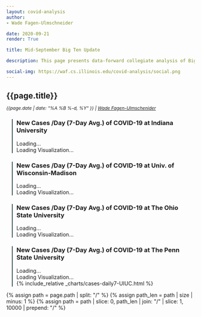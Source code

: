 ```yaml
---
layout: covid-analysis
author:
- Wade Fagen-Ulmschneider

date: 2020-09-21
render: True

title: Mid-September Big Ten Update

description: This page presents data-forward collegiate analysis of Big-10 data in a way that allows you to nerd out with the underlying data while providing context to the on-going pandemic that is impacting college campuses everywhere.

social-img: https://waf.cs.illinois.edu/covid-analysis/social.png
---
```


<link rel="stylesheet" href="../css.css">

## {{page.title}}

<p style="margin-top: -5px; font-size: 12px;">
  <i>
    {{page.date | date: "%A %B %-d, %Y" }} |
    <a href="https://waf.cs.illinois.edu/">Wade Fagen-Ulmschenider</a>
  </i>
</p>







<div style="margin-left: 3%; margin-right: 5%; padding-left: 2%;  border-left: solid 2px hsl(173, 30%, 20%); ">
<section id="cases-daily7-Indiana">
  <div class="chart-header" style="margin-top: 20px;" id="countries">
    <h3>New Cases /Day (7-Day Avg.) of COVID-19 at Indiana University</h3>
  </div>
  <div id="chart-cases-daily7-Indiana" class="chart-viz">
    <div class="text-center divoc-graph-loading">
      <div class="spinner-border text-primary" role="status"><span class="sr-only">Loading...</span> </div>
      <div>Loading Visualization...</div>
    </div>
  </div>
</section>
</div>


<div style="margin-left: 3%; margin-right: 5%; padding-left: 2%;  border-left: solid 2px hsl(173, 30%, 20%); ">
<section id="cases-daily7-Madison">
  <div class="chart-header" style="margin-top: 20px;" id="countries">
    <h3>New Cases /Day (7-Day Avg.) of COVID-19 at Univ. of Wisconsin-Madison</h3>
  </div>
  <div id="chart-cases-daily7-Madison" class="chart-viz">
    <div class="text-center divoc-graph-loading">
      <div class="spinner-border text-primary" role="status"><span class="sr-only">Loading...</span> </div>
      <div>Loading Visualization...</div>
    </div>
  </div>
</section>
</div>

<div style="margin-left: 3%; margin-right: 5%; padding-left: 2%;  border-left: solid 2px hsl(173, 30%, 20%); ">
<section id="cases-daily7-OhioState">
  <div class="chart-header" style="margin-top: 20px;" id="countries">
    <h3>New Cases /Day (7-Day Avg.) of COVID-19 at The Ohio State University</h3>
  </div>
  <div id="chart-cases-daily7-OhioState" class="chart-viz">
    <div class="text-center divoc-graph-loading">
      <div class="spinner-border text-primary" role="status"><span class="sr-only">Loading...</span> </div>
      <div>Loading Visualization...</div>
    </div>
  </div>
</section>
</div>

<div style="margin-left: 3%; margin-right: 5%; padding-left: 2%;  border-left: solid 2px hsl(173, 30%, 20%); ">
<section id="cases-daily7-PennState">
  <div class="chart-header" style="margin-top: 20px;" id="countries">
    <h3>New Cases /Day (7-Day Avg.) of COVID-19 at The Penn State University</h3>
  </div>
  <div id="chart-cases-daily7-PennState" class="chart-viz">
    <div class="text-center divoc-graph-loading">
      <div class="spinner-border text-primary" role="status"><span class="sr-only">Loading...</span> </div>
      <div>Loading Visualization...</div>
    </div>
  </div>
</section>
</div>

<div style="margin-left: 3%; margin-right: 5%; padding-left: 2%;  border-left: solid 2px hsl(173, 30%, 20%); ">
<div id="sizer"></div>
{% include_relative _charts/cases-daily7-UIUC.html %}
</div>



<script defer src="https://code.jquery.com/jquery-3.5.1.min.js" integrity="sha256-9/aliU8dGd2tb6OSsuzixeV4y/faTqgFtohetphbbj0=" crossorigin="anonymous"></script>
<script defer src="https://cdn.jsdelivr.net/npm/lodash@4.17.19/lodash.min.js" integrity="sha256-Jvh9+A4HNbbWsWl1Dw7kAzNsU3y8elGIjLnUSUNMtLg=" crossorigin="anonymous"></script>
<script defer src="https://d3js.org/d3.v5.min.js" crossorigin="anonymous"></script>

{% assign path = page.path | split: "/" %}
{% assign path_len = path | size | minus: 1 %}
{% assign path = path | slice: 0, path_len | join: "/" | slice: 1, 10000 | prepend: "/" %}

<script defer src="/static/js/d3-tip.js"></script>
<script defer src="{{path}}/src/updated.js"></script>
<script defer src="{{path}}/src/vis.js"></script>
